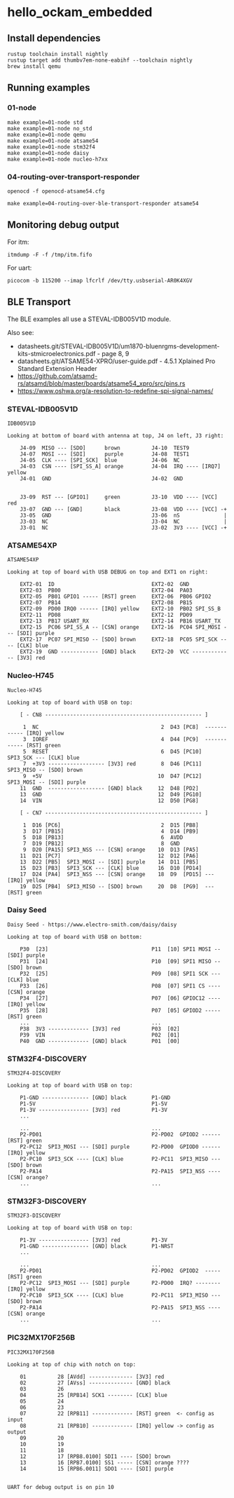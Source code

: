 # hello_ockam_embedded

## Install dependencies

    rustup toolchain install nightly
    rustup target add thumbv7em-none-eabihf --toolchain nightly
    brew install qemu

## Running examples

### 01-node

    make example=01-node std
    make example=01-node no_std
    make example=01-node qemu
    make example=01-node atsame54
    make example=01-node stm32f4
    make example=01-node daisy
    make example=01-node nucleo-h7xx

### 04-routing-over-transport-responder

    openocd -f openocd-atsame54.cfg

    make example=04-routing-over-ble-transport-responder atsame54


## Monitoring debug output

For itm:

    itmdump -F -f /tmp/itm.fifo

For uart:

    picocom -b 115200 --imap lfcrlf /dev/tty.usbserial-AR0K4XGV

## BLE Transport

The BLE examples all use a STEVAL-IDB005V1D module.

Also see:

* datasheets.git/STEVAL-IDB005V1D/um1870-bluenrgms-development-kits-stmicroelectronics.pdf - page 8, 9
* datasheets.git/ATSAME54-XPRO/user-guide.pdf - 4.5.1 Xplained Pro Standard Extension Header
* https://github.com/atsamd-rs/atsamd/blob/master/boards/atsame54_xpro/src/pins.rs
* https://www.oshwa.org/a-resolution-to-redefine-spi-signal-names/


### STEVAL-IDB005V1D

```
IDB005V1D

Looking at bottom of board with antenna at top, J4 on left, J3 right:

    J4-09  MISO --- [SDO]      brown          J4-10  TEST9
    J4-07  MOSI --- [SDI]      purple         J4-08  TEST1
    J4-05  CLK ---- [SPI_SCK]  blue           J4-06  NC
    J4-03  CSN ---- [SPI_SS_A] orange         J4-04  IRQ ---- [IRQ7] yellow
    J4-01  GND                                J4-02  GND


    J3-09  RST --- [GPIO1]     green          J3-10  VDD ---- [VCC]  red
    J3-07  GND --- [GND]       black          J3-08  VDD ---- [VCC] -+
    J3-05  GND                                J3-06  nS              |
    J3-03  NC                                 J3-04  NC              |
    J3-01  NC                                 J3-02  3V3 ---- [VCC] -+
```

### ATSAME54XP

```
ATSAME54XP

Looking at top of board with USB DEBUG on top and EXT1 on right:

    EXT2-01  ID                               EXT2-02  GND
    EXT2-03  PB00                             EXT2-04  PA03
    EXT2-05  PB01 GPIO1 ----- [RST] green     EXT2-06  PB06 GPIO2
    EXT2-07  PB14                             EXT2-08  PB15
    EXT2-09  PD00 IRQ0 ------ [IRQ] yellow    EXT2-10  PB02 SPI_SS_B
    EXT2-11  PD08                             EXT2-12  PD09
    EXT2-13  PB17 USART_RX                    EXT2-14  PB16 USART_TX
    EXT2-15  PC06 SPI_SS_A -- [CSN] orange    EXT2-16  PC04 SPI_MOSI --- [SDI] purple
    EXT2-17  PC07 SPI_MISO -- [SDO] brown     EXT2-18  PC05 SPI_SCK ---- [CLK] blue
    EXT2-19  GND ------------ [GND] black     EXT2-20  VCC ------------- [3V3] red
```

### Nucleo-H745

```
Nucleo-H745

Looking at top of board with USB on top:

    [ - CN8 -------------------------------------------------- ]

     1  NC                                       2  D43 [PC8]  ------------ [IRQ] yellow
     3  IOREF                                    4  D44 [PC9]  ------------ [RST] green
     5  RESET                                    6  D45 [PC10] SPI3_SCK --- [CLK] blue
     7  +3V3 ------------------ [3V3] red        8  D46 [PC11] SPI3_MISO -- [SDO] brown
     9  +5V                                     10  D47 [PC12] SPI3_MOSI -- [SDI] purple
    11  GND  ------------------ [GND] black     12  D48 [PD2]
    13  GND                                     12  D49 [PG10]
    14  VIN                                     12  D50 [PG8]

    [ - CN7 -------------------------------------------------- ]

     1  D16 [PC6]                                2  D15 [PB8]
     3  D17 [PB15]                               4  D14 [PB9]
     5  D18 [PB13]                               6  AVDD
     7  D19 [PB12]                               8  GND
     9  D20 [PA15] SPI3_NSS --- [CSN] orange    10  D13 [PA5]
    11  D21 [PC7]                               12  D12 [PA6]
    13  D22 [PB5]  SPI3_MOSI -- [SDI] purple    14  D11 [PB5]
    15  D23 [PB3]  SPI3_SCK --- [CLK] blue      16  D10 [PD14]
    17  D24 [PA4]  SPI3_NSS --- [CSN] orange    18  D9  [PD15] --- [IRQ] yellow
    19  D25 [PB4]  SPI3_MISO -- [SDO] brown     20  D8  [PG9]  --- [RST] green
```

### Daisy Seed

```
Daisy Seed - https://www.electro-smith.com/daisy/daisy

Looking at top of board with USB on bottom:

    P30  [23]                                 P11  [10] SPI1 MOSI -- [SDI] purple
    P31  [24]                                 P10  [09] SPI1 MISO -- [SDO] brown
    P32  [25]                                 P09  [08] SPI1 SCK --- [CLK] blue
    P33  [26]                                 P08  [07] SPI1 CS ---- [CSN] orange
    P34  [27]                                 P07  [06] GPIOC12 ---- [IRQ] yellow
    P35  [28]                                 P07  [05] GPIOD2 ----- [RST] green
    ...                                       ...
    P38  3V3 ------------- [3V3] red          P03  [02]
    P39  VIN                                  P02  [01]
    P40  GND ------------- [GND] black        P01  [00]
```

### STM32F4-DISCOVERY

```
STM32F4-DISCOVERY

Looking at top of board with USB on top:

    P1-GND --------------- [GND] black        P1-GND
    P1-5V                                     P1-5V
    P1-3V ---------------- [3V3] red          P1-3V
    ...

    ...                                       ...
    P2-PD01                                   P2-PD02  GPIOD2 ------ [RST] green
    P2-PC12  SPI3_MOSI --- [SDI] purple       P2-PD00  GPIOD0 ------ [IRQ] yellow
    P2-PC10  SPI3_SCK ---- [CLK] blue         P2-PC11  SPI3_MISO --- [SDO] brown
    P2-PA14                                   P2-PA15  SPI3_NSS ---- [CSN] orange?
    ...                                       ...

```

### STM32F3-DISCOVERY

```
STM32F3-DISCOVERY

Looking at top of board with USB on top:

    P1-3V ---------------- [3V3] red          P1-3V
    P1-GND --------------- [GND] black        P1-NRST
    ...

    ...                                       ...
    P2-PD01                                   P2-PD02  GPIOD2  ----- [RST] green
    P2-PC12  SPI3_MOSI --- [SDI] purple       P2-PD00  IRQ? -------- [IRQ] yellow
    P2-PC10  SPI3_SCK ---- [CLK] blue         P2-PC11  SPI3_MISO --- [SDO] brown
    P2-PA14                                   P2-PA15  SPI3_NSS ---- [CSN] orange
    ...                                       ...

```


### PIC32MX170F256B

```
PIC32MX170F256B

Looking at top of chip with notch on top:

    01          28 [AVdd] -------------- [3V3] red
    02          27 [AVss] -------------- [GND] black
    03          26
    04          25 [RPB14] SCK1 -------- [CLK] blue
    05          24
    06          23
    07          22 [RPB11] ------------- [RST] green  <- config as input
    08          21 [RPB10] ------------- [IRQ] yellow -> config as output
    09          20
    10          19
    11          18
    12          17 [RPB8.0100] SDI1 ---- [SDO] brown
    13          16 [RPB7.0100] SS1 ----- [CSN] orange ????
    14          15 [RPB6.0011] SDO1 ---- [SDI] purple


UART for debug output is on pin 10

```

